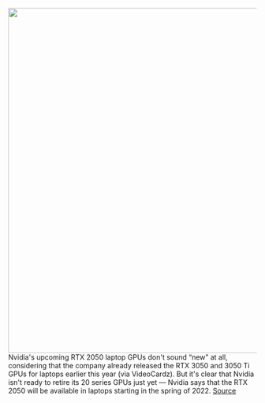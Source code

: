 <img src='https://cdn.vox-cdn.com/thumbor/izbn0HT4QxedH6ofD0uhTXouw2Y=/0x0:2040x1360/1200x800/filters:focal(857x517:1183x843)/cdn.vox-cdn.com/uploads/chorus_image/image/70292247/acastro_180529_1777_nvidia_0001.0.5.jpg' width='700px' /><br/>
Nvidia's upcoming RTX 2050 laptop GPUs don't sound “new” at all, considering that the company already released the RTX 3050 and 3050 Ti GPUs for laptops earlier this year (via VideoCardz). But it's clear that Nvidia isn't ready to retire its 20 series GPUs just yet — Nvidia says that the RTX 2050 will be available in laptops starting in the spring of 2022.
<a href='https://www.theverge.com/2021/12/18/22844091/nvidia-rtx-2050-laptop-gpu-chip-shortage'> Source <a/>